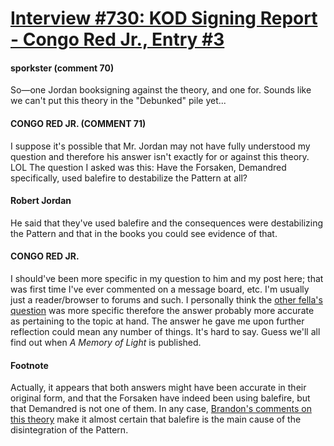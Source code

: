 # [Interview #730: KOD Signing Report - Congo Red Jr., Entry #3](https://www.theoryland.com/intvmain.php?i=730#3)

#### sporkster (comment 70)

So—one Jordan booksigning against the theory, and one for. Sounds like we can't put this theory in the "Debunked" pile yet...

#### CONGO RED JR. (COMMENT 71)

I suppose it's possible that Mr. Jordan may not have fully understood my question and therefore his answer isn't exactly for or against this theory. LOL The question I asked was this: Have the Forsaken, Demandred specifically, used balefire to destabilize the Pattern at all?

#### Robert Jordan

He said that they've used balefire and the consequences were destabilizing the Pattern and that in the books you could see evidence of that.

#### CONGO RED JR.

I should've been more specific in my question to him and my post here; that was first time I've ever commented on a message board, etc. I'm usually just a reader/browser to forums and such. I personally think the
[other fella's question](http://www.theoryland.com/intvmain.php?i=731)
was more specific therefore the answer probably more accurate as pertaining to the topic at hand. The answer he gave me upon further reflection could mean any number of things. It's hard to say. Guess we'll all find out when
*A Memory of Light*
is published.

#### Footnote

Actually, it appears that both answers might have been accurate in their original form, and that the Forsaken have indeed been using balefire, but that Demandred is not one of them. In any case,
[Brandon's comments on this theory](http://www.theoryland.com/intvmain.php?i=36#36)
make it almost certain that balefire is the main cause of the disintegration of the Pattern.


